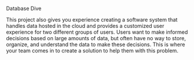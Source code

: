 Database Dive

This project also gives you experience creating a software system that handles data hosted in the cloud and provides a customized user experience for two different groups of users.  Users want to make informed decisions based on large amounts of data, but often have no way to store, organize, and understand the data to make these decisions.  This is where your team comes in to create a solution to help them with this problem.
